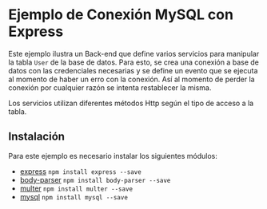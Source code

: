 # Ejemplo de Conexión MySQL con Express

Este ejemplo ilustra un Back-end que define varios servicios para manipular la tabla ``User`` de la base de datos. Para esto, se crea una conexión a base de datos con las credenciales necesarias y se define un evento que se ejecuta al momento de haber un erro con la conexión. Así al momento de perder la conexión por cualquier razón se intenta restablecer la misma.

Los servicios utilizan diferentes métodos Http según el tipo de acceso a la tabla.

## Instalación

Para este ejemplo es necesario instalar los siguientes módulos:

* [express](https://www.npmjs.com/package/express) ``npm install express --save``
* [body-parser](https://www.npmjs.com/package/body-parser) ``npm install body-parser --save``
* [multer](https://www.npmjs.com/package/multer) ``npm install multer --save``
* [mysql](https://www.npmjs.com/package/mysql) ``npm install mysql --save``
